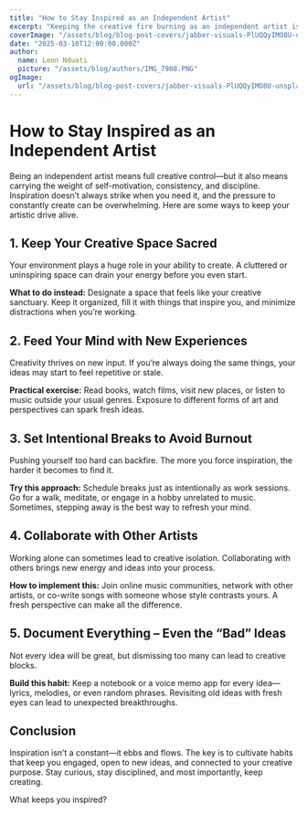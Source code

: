 ```yaml
---
title: "How to Stay Inspired as an Independent Artist"
excerpt: "Keeping the creative fire burning as an independent artist isn’t always easy. Here are some key ways to stay inspired and keep pushing forward."
coverImage: "/assets/blog/blog-post-covers/jabber-visuals-PlUQQyIMO8U-unsplash.jpg"
date: "2025-03-10T12:00:00.000Z"
author:
  name: Leon Nduati
  picture: "/assets/blog/authors/IMG_7908.PNG"
ogImage:
  url: "/assets/blog/blog-post-covers/jabber-visuals-PlUQQyIMO8U-unsplash.jpg"
---
```


# How to Stay Inspired as an Independent Artist

Being an independent artist means full creative control—but it also means carrying the weight of self-motivation, consistency, and discipline. Inspiration doesn’t always strike when you need it, and the pressure to constantly create can be overwhelming. Here are some ways to keep your artistic drive alive.

## 1. Keep Your Creative Space Sacred

Your environment plays a huge role in your ability to create. A cluttered or uninspiring space can drain your energy before you even start.

**What to do instead:** Designate a space that feels like your creative sanctuary. Keep it organized, fill it with things that inspire you, and minimize distractions when you’re working.

## 2. Feed Your Mind with New Experiences

Creativity thrives on new input. If you’re always doing the same things, your ideas may start to feel repetitive or stale.

**Practical exercise:** Read books, watch films, visit new places, or listen to music outside your usual genres. Exposure to different forms of art and perspectives can spark fresh ideas.

## 3. Set Intentional Breaks to Avoid Burnout

Pushing yourself too hard can backfire. The more you force inspiration, the harder it becomes to find it.

**Try this approach:** Schedule breaks just as intentionally as work sessions. Go for a walk, meditate, or engage in a hobby unrelated to music. Sometimes, stepping away is the best way to refresh your mind.

## 4. Collaborate with Other Artists

Working alone can sometimes lead to creative isolation. Collaborating with others brings new energy and ideas into your process.

**How to implement this:** Join online music communities, network with other artists, or co-write songs with someone whose style contrasts yours. A fresh perspective can make all the difference.

## 5. Document Everything – Even the “Bad” Ideas

Not every idea will be great, but dismissing too many can lead to creative blocks.

**Build this habit:** Keep a notebook or a voice memo app for every idea—lyrics, melodies, or even random phrases. Revisiting old ideas with fresh eyes can lead to unexpected breakthroughs.

## Conclusion

Inspiration isn’t a constant—it ebbs and flows. The key is to cultivate habits that keep you engaged, open to new ideas, and connected to your creative purpose. Stay curious, stay disciplined, and most importantly, keep creating.

What keeps you inspired?
